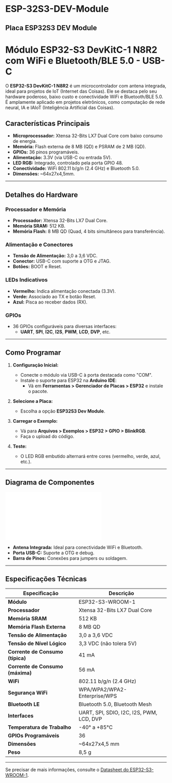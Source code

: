 # ESP-32S3-DEV-Module



## Placa ESP32S3 DEV Module
# Módulo ESP32-S3 DevKitC-1 N8R2 com WiFi e Bluetooth/BLE 5.0 - USB-C

O **ESP32-S3 DevKitC-1 N8R2** é um microcontrolador com antena integrada, ideal para projetos de IoT (Internet das Coisas). Ele se destaca pelo seu hardware poderoso, baixo custo e conectividade WiFi e Bluetooth/BLE 5.0. É amplamente aplicado em projetos eletrônicos, como computação de rede neural, IA e IAIoT (Inteligência Artificial das Coisas).

## **Características Principais**
- **Microprocessador:** Xtensa 32-Bits LX7 Dual Core com baixo consumo de energia.
- **Memória:** Flash externa de 8 MB (QD) e PSRAM de 2 MB (QD).
- **GPIOs:** 36 pinos programáveis.
- **Alimentação:** 3.3V (via USB-C ou entrada 5V).
- **LED RGB:** Integrado, controlado pela porta GPIO 48.
- **Conectividade:** WiFi 802.11 b/g/n (2.4 GHz) e Bluetooth 5.0.
- **Dimensões:** ~64x27x4,5mm.

---

## **Detalhes do Hardware**

### **Processador e Memória**
- **Processador:** Xtensa 32-Bits LX7 Dual Core.
- **Memória SRAM:** 512 KB.
- **Memória Flash:** 8 MB QD (Quad, 4 bits simultâneos para transferência).

### **Alimentação e Conectores**
- **Tensão de Alimentação:** 3,0 a 3,6 VDC.
- **Conector:** USB-C com suporte a OTG e JTAG.
- **Botões:** BOOT e Reset.

### **LEDs Indicativos**
- **Vermelho:** Indica alimentação conectada (3.3V).
- **Verde:** Associado ao TX e botão Reset.
- **Azul:** Pisca ao receber dados (RX).

### **GPIOs**
- 36 GPIOs configuráveis para diversas interfaces:
  - **UART**, **SPI**, **I2C**, **I2S**, **PWM**, **LCD**, **DVP**, etc.

---

## **Como Programar**

1. **Configuração Inicial:**
   - Conecte o módulo via USB-C à porta destacada como "COM".
   - Instale o suporte para ESP32 na **Arduino IDE**:
     - Vá em **Ferramentas > Gerenciador de Placas > ESP32** e instale o pacote.

2. **Selecione a Placa:**
   - Escolha a opção **ESP32S3 Dev Module**.

3. **Carregar o Exemplo:**
   - Vá para **Arquivos > Exemplos > ESP32 > GPIO > BlinkRGB**.
   - Faça o upload do código.

4. **Teste:**
   - O LED RGB embutido alternará entre cores (vermelho, verde, azul, etc.).

---

## **Diagrama de Componentes**

![Diagrama de Componentes ESP32-S3](file:///C:/Users/epami/Downloads/datasheet%20ESP32-S3-WROOM-1.pdf)

- **Antena Integrada:** Ideal para conectividade WiFi e Bluetooth.
- **Porta USB-C:** Suporte a OTG e debug.
- **Barra de Pinos:** Conexões para jumpers ou soldagem.

---

## **Especificações Técnicas**

| **Especificação**             | **Descrição**                              |
|-------------------------------|--------------------------------------------|
| **Módulo**                    | ESP32-S3-WROOM-1                          |
| **Processador**               | Xtensa 32-Bits LX7 Dual Core              |
| **Memória SRAM**              | 512 KB                                    |
| **Memória Flash Externa**     | 8 MB QD                                   |
| **Tensão de Alimentação**     | 3,0 a 3,6 VDC                             |
| **Tensão de Nível Lógico**    | 3,3 VDC (não tolera 5V)                   |
| **Corrente de Consumo (típica)** | 41 mA                                    |
| **Corrente de Consumo (máxima)** | 56 mA                                    |
| **WiFi**                      | 802.11 b/g/n (2.4 GHz)                    |
| **Segurança WiFi**            | WPA/WPA2/WPA2-Enterprise/WPS              |
| **Bluetooth LE**              | Bluetooth 5.0, Bluetooth Mesh             |
| **Interfaces**                | UART, SPI, SDIO, I2C, I2S, PWM, LCD, DVP  |
| **Temperatura de Trabalho**   | -40° a +85°C                              |
| **GPIOs Programáveis**        | 36                                        |
| **Dimensões**                 | ~64x27x4,5 mm                             |
| **Peso**                      | 8,5 g                                     |

---

Se precisar de mais informações, consulte o [Datasheet do ESP32-S3-WROOM-1](file:///C:/Users/epami/Downloads/datasheet%20ESP32-S3-WROOM-1.pdf).


